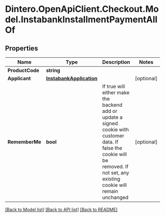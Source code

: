 # Dintero.OpenApiClient.Checkout.Model.InstabankInstallmentPaymentAllOf

## Properties

Name | Type | Description | Notes
------------ | ------------- | ------------- | -------------
**ProductCode** | **string** |  | 
**Applicant** | [**InstabankApplication**](InstabankApplication.md) |  | [optional] 
**RememberMe** | **bool** | If true will either make the backend add or update a signed cookie with customer data. If false the cookie will be removed. If not set, any existing cookie will remain unchanged  | [optional] 

[[Back to Model list]](../README.md#documentation-for-models) [[Back to API list]](../README.md#documentation-for-api-endpoints) [[Back to README]](../README.md)


